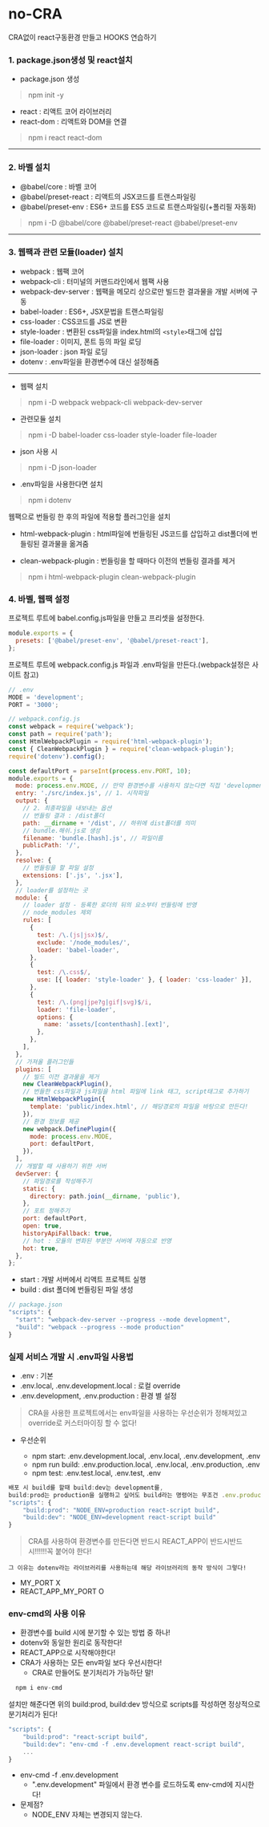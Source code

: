 # no-CRA

CRA없이 react구동환경 만들고 HOOKS 연습하기

### 1. package.json생성 및 react설치

- package.json 생성

> npm init -y

- react : 리액트 코어 라이브러리
- react-dom : 리액트와 DOM을 연결

> npm i react react-dom

---

### 2. 바벨 설치

- @babel/core : 바벨 코어
- @babel/preset-react : 리액트의 JSX코드를 트랜스파일링
- @babel/preset-env : ES6+ 코드를 ES5 코드로 트랜스파일링(+폴리필 자동화)

> npm i -D @babel/core @babel/preset-react @babel/preset-env

---

### 3. 웹팩과 관련 모듈(loader) 설치

- webpack : 웹팩 코어
- webpack-cli : 터미널의 커맨드라인에서 웹팩 사용
- webpack-dev-server : 웹팩을 메모리 상으로만 빌드한 결과물을 개발 서버에 구동
- babel-loader : ES6+, JSX문법을 트랜스파일링
- css-loader : CSS코드를 JS로 변환
- style-loader : 변환된 css파일을 index.html의 `<style>`태그에 삽입
- file-loader : 이미지, 폰트 등의 파일 로딩
- json-loader : json 파일 로딩
- dotenv : .env파일을 환경변수에 대신 설정해줌

---

- 웹팩 설치

> npm i -D webpack webpack-cli webpack-dev-server

- 관련모듈 설치

> npm i -D babel-loader css-loader style-loader file-loader

- json 사용 시

> npm i -D json-loader

- .env파일을 사용한다면 설치

> npm i dotenv

웹팩으로 번들링 한 후의 파일에 적용할 플러그인을 설치

- html-webpack-plugin : html파일에 번들링된 JS코드를 삽입하고 dist폴더에 번들링된 결과물을 옮겨줌

- clean-webpack-plugin : 번들링을 할 때마다 이전의 번들링 결과를 제거

> npm i html-webpack-plugin clean-webpack-plugin

### 4. 바벨, 웹팩 설정

프로젝트 루트에 babel.config.js파일을 만들고 프리셋을 설정한다.

```js
module.exports = {
  presets: ['@babel/preset-env', '@babel/preset-react'],
};
```

프로젝트 루트에 webpack.config.js 파일과 .env파일을 만든다.(webpack설정은 사이트 참고)

```js
// .env
MODE = 'development';
PORT = '3000';
```

```js
// webpack.config.js
const webpack = require('webpack');
const path = require('path');
const HtmlWebpackPlugin = require('html-webpack-plugin');
const { CleanWebpackPlugin } = require('clean-webpack-plugin');
require('dotenv').config();

const defaultPort = parseInt(process.env.PORT, 10);
module.exports = {
  mode: process.env.MODE, // 만약 환경변수를 사용하지 않는다면 직접 'development' 입력
  entry: './src/index.js', // 1. 시작파일
  output: {
    // 2. 최종파일을 내보내는 옵션
    // 번들링 결과 : /dist폴더
    path: __dirname + '/dist', // 하위에 dist폴더를 의미
    // bundle.해쉬.js로 생성
    filename: 'bundle.[hash].js', // 파일이름
    publicPath: '/',
  },
  resolve: {
    // 번들링을 할 파일 설정
    extensions: ['.js', '.jsx'],
  },
  // loader를 설정하는 곳
  module: {
    // loader 설정 - 등록한 로더의 뒤의 요소부터 번들링에 반영
    // node_modules 제외
    rules: [
      {
        test: /\.(js|jsx)$/,
        exclude: '/node_modules/',
        loader: 'babel-loader',
      },
      {
        test: /\.css$/,
        use: [{ loader: 'style-loader' }, { loader: 'css-loader' }],
      },
      {
        test: /\.(png|jpe?g|gif|svg)$/i,
        loader: 'file-loader',
        options: {
          name: 'assets/[contenthash].[ext]',
        },
      },
    ],
  },
  // 가져올 플러그인들
  plugins: [
    // 빌드 이전 결과물을 제거
    new CleanWebpackPlugin(),
    // 번들한 css파일과 js파일을 html 파일에 link 태그, script태그로 추가하기
    new HtmlWebpackPlugin({
      template: 'public/index.html', // 해당경로의 파일을 바탕으로 만든다!
    }),
    // 환경 정보를 제공
    new webpack.DefinePlugin({
      mode: process.env.MODE,
      port: defaultPort,
    }),
  ],
  // 개발할 때 사용하기 위한 서버
  devServer: {
    // 파일경로를 작성해주기
    static: {
      directory: path.join(__dirname, 'public'),
    },
    // 포트 정해주기
    port: defaultPort,
    open: true,
    historyApiFallback: true,
    // hot : 모듈의 변화된 부분만 서버에 자동으로 반영
    hot: true,
  },
};
```

- start : 개발 서버에서 리액트 프로젝트 실행
- build : dist 폴더에 번들링된 파일 생성

```js
// package.json
"scripts": {
  "start": "webpack-dev-server --progress --mode development",
  "build": "webpack --progress --mode production"
}
```

### 실제 서비스 개발 시 .env파일 사용법

- .env : 기본
- .env.local, .env.development.local : 로컬 override
- .env.development, .env.production : 환경 별 설정

> CRA을 사용한 프로젝트에서는 env파일을 사용하는 우선순위가 정해져있고 override로 커스터마이징 할 수 없다!

- 우선순위

  - npm start: .env.development.local, .env.local, .env.development, .env
  - npm run build: .env.production.local, .env.local, .env.production, .env
  - npm test: .env.test.local, .env.test, .env

```js
배포 시 build를 할때 build:dev는 development를,
build:prod는 production을 실행하고 싶어도 build라는 명령어는 무조건 .env.production을 실행하게 되어있다!
"scripts": {
  	"build:prod": "NODE_ENV=production react-script build",
	"build:dev": "NODE_ENV=development react-script build"
}

```

> CRA를 사용하여 환경변수를 만든다면 반드시 REACT_APP이 반드시반드시!!!!!!꼭 붙어야 한다!

```
그 이유는 dotenv라는 라이브러리를 사용하는데 해당 라이브러리의 동작 방식이 그렇다!

```

- MY_PORT X
- REACT_APP_MY_PORT O

### env-cmd의 사용 이유

- 환경변수를 build 시에 분기할 수 있는 방법 중 하나!
- dotenv와 동일한 원리로 동작한다!
- REACT_APP으로 시작해야한다!
- CRA가 사용하는 모든 env파일 보다 우선시한다!
  - CRA로 만들어도 분기처리가 가능하단 말!

```js
  npm i env-cmd
```

설치만 해준다면 위의 build:prod, build:dev 방식으로 scripts를 작성하면 정상적으로 분기처리가 된다!

```js
"scripts": {
	"build:prod": "react-script build",
	"build:dev": "env-cmd -f .env.development react-script build",
	...
}
```

- env-cmd -f .env.development
  - ".env.development" 파일에서 환경 변수를 로드하도록 env-cmd에 지시한다!
- 문제점?
  - NODE_ENV 자체는 변경되지 않는다.
